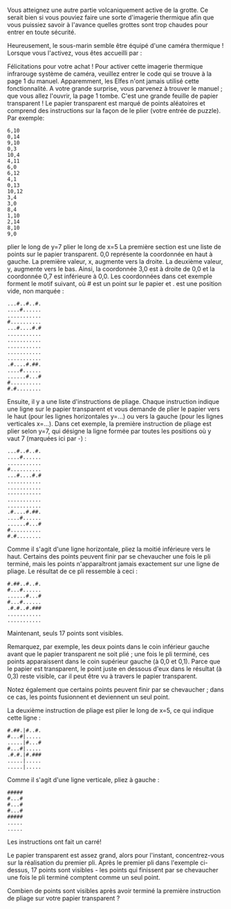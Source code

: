 Vous atteignez une autre partie volcaniquement active de la grotte. Ce serait bien si vous pouviez faire une sorte d'imagerie thermique afin que vous puissiez savoir à l'avance quelles grottes sont trop chaudes pour entrer en toute sécurité.

Heureusement, le sous-marin semble être équipé d'une caméra thermique ! Lorsque vous l'activez, vous êtes accueilli par :

Félicitations pour votre achat ! Pour activer cette imagerie thermique infrarouge
système de caméra, veuillez entrer le code qui se trouve à la page 1 du manuel.
Apparemment, les Elfes n'ont jamais utilisé cette fonctionnalité. A votre grande surprise, vous parvenez à trouver le manuel ; que vous allez l'ouvrir, la page 1 tombe. C'est une grande feuille de papier transparent ! Le papier transparent est marqué de points aléatoires et comprend des instructions sur la façon de le plier (votre entrée de puzzle). Par exemple:

    6,10
    0,14
    9,10
    0,3
    10,4
    4,11
    6,0
    6,12
    4,1
    0,13
    10,12
    3,4
    3,0
    8,4
    1,10
    2,14
    8,10
    9,0

plier le long de y=7
plier le long de x=5
La première section est une liste de points sur le papier transparent. 0,0 représente la coordonnée en haut à gauche. La première valeur, x, augmente vers la droite. La deuxième valeur, y, augmente vers le bas. Ainsi, la coordonnée 3,0 est à droite de 0,0 et la coordonnée 0,7 est inférieure à 0,0. Les coordonnées dans cet exemple forment le motif suivant, où # est un point sur le papier et . est une position vide, non marquée :

    ...#..#..#.
    ....#......
    ...........
    #..........
    ...#....#.#
    ...........
    ...........
    ...........
    ...........
    ...........
    .#....#.##.
    ....#......
    ......#...#
    #..........
    #.#........

Ensuite, il y a une liste d'instructions de pliage. Chaque instruction indique une ligne sur le papier transparent et vous demande de plier le papier vers le haut (pour les lignes horizontales y=...) ou vers la gauche (pour les lignes verticales x=...). Dans cet exemple, la première instruction de pliage est plier selon y=7, qui désigne la ligne formée par toutes les positions où y vaut 7 (marquées ici par -) :

    ...#..#..#.
    ....#......
    ...........
    #..........
    ...#....#.#
    ...........
    ...........
    -----------
    ...........
    ...........
    .#....#.##.
    ....#......
    ......#...#
    #..........
    #.#........

Comme il s'agit d'une ligne horizontale, pliez la moitié inférieure vers le haut. Certains des points peuvent finir par se chevaucher une fois le pli terminé, mais les points n'apparaîtront jamais exactement sur une ligne de pliage. Le résultat de ce pli ressemble à ceci :

    #.##..#..#.
    #...#......
    ......#...#
    #...#......
    .#.#..#.###
    ...........
    ...........

Maintenant, seuls 17 points sont visibles.

Remarquez, par exemple, les deux points dans le coin inférieur gauche avant que le papier transparent ne soit plié ; une fois le pli terminé, ces points apparaissent dans le coin supérieur gauche (à 0,0 et 0,1). Parce que le papier est transparent, le point juste en dessous d'eux dans le résultat (à 0,3) reste visible, car il peut être vu à travers le papier transparent.

Notez également que certains points peuvent finir par se chevaucher ; dans ce cas, les points fusionnent et deviennent un seul point.

La deuxième instruction de pliage est plier le long de x=5, ce qui indique cette ligne :

    #.##.|#..#.
    #...#|.....
    .....|#...#
    #...#|.....
    .#.#.|#.###
    .....|.....
    .....|.....

Comme il s'agit d'une ligne verticale, pliez à gauche :

    #####
    #...#
    #...#
    #...#
    #####
    .....
    .....

Les instructions ont fait un carré!

Le papier transparent est assez grand, alors pour l'instant, concentrez-vous sur la réalisation du premier pli. Après le premier pli dans l'exemple ci-dessus, 17 points sont visibles - les points qui finissent par se chevaucher une fois le pli terminé comptent comme un seul point.

Combien de points sont visibles après avoir terminé la première instruction de pliage sur votre papier transparent ?